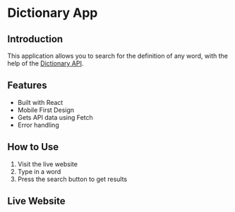 # Dictionary App


## Introduction

This application allows you to search for the definition of any word, with the help of the [Dictionary API](https://dictionaryapi.dev/). 

## Features
- Built with React
- Mobile First Design
- Gets API data using Fetch
- Error handling

## How to Use
1. Visit the live website
2. Type in a word
3. Press the search button to get results

## Live Website

